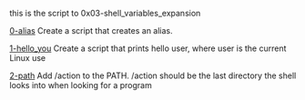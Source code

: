 this is the script to 0x03-shell_variables_expansion

[0-alias](0-alias)
Create a script that creates an alias.

[1-hello_you](1-hello_you)
Create a script that prints hello user, where user is the current Linux use

[2-path](2-path)
Add /action to the PATH. /action should be the last directory the shell looks into when looking for a program
